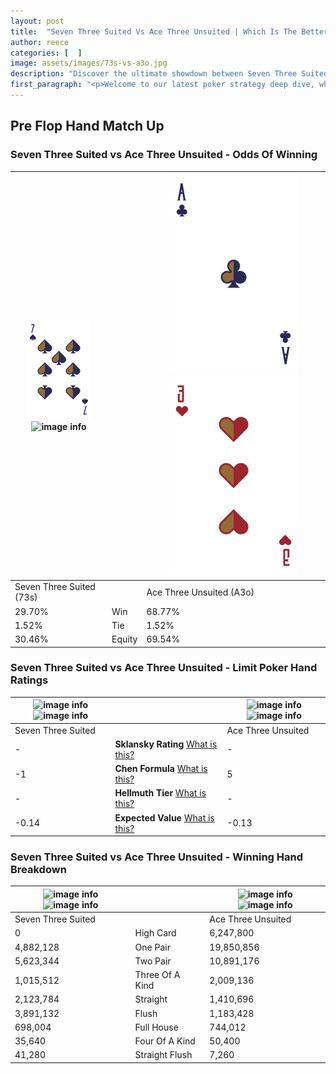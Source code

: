 ```yaml
---
layout: post
title:  "Seven Three Suited Vs Ace Three Unsuited | Which Is The Better Hand In Poker? A Complete Guide"
author: reece
categories: [  ]
image: assets/images/73s-vs-a3o.jpg
description: "Discover the ultimate showdown between Seven Three Suited and Ace Three Unsuited in poker! Uncover the odds, strategies, and scenarios where one hand triumphs over the other. Get ready to up your poker game with this thrilling analysis."
first_paragraph: "<p>Welcome to our latest poker strategy deep dive, where we're pitting two distinct hands against each other in a high-stakes showdown: Seven Three Suited vs Ace Three Unsuited.</p><p>In the dynamic world of poker, every decision counts, and knowing which hand holds the upper hand is key to your success at the table.</p><p>In this article, we'll dissect these two hands, explore the scenarios where one dominates the other, and equip you with the knowledge to make strategic choices that can tip the odds in your favor.</p><p>Get ready to unravel the intriguing dynamics of these poker hands and elevate your game to new heights.</p>"
---
```




[comment]: # (sp0)

## Pre Flop Hand Match Up

<div class="table hand-ratings" markdown="1"> 



### Seven Three Suited vs Ace Three Unsuited - Odds Of Winning


    
| ![image info](assets/images/hand1/7.png) ![image info](assets/images/hand1/3s.png) |  | ![image info](assets/images/hand2/A.png) ![image info](assets/images/hand2/3o.png) |
| -------- | -------- | -------- |
| Seven Three Suited (73s) |  | Ace Three Unsuited (A3o) |
| 29.70% | Win | 68.77% |
| 1.52% | Tie | 1.52% |
| 30.46% | Equity | 69.54% |




[comment]: # (sp1)



### Seven Three Suited vs Ace Three Unsuited - Limit Poker Hand Ratings


    
| ![image info](https://www.riverpairs.com/assets/images/hand1/7.png) ![image info](https://www.riverpairs.com/assets/images/hand1/3s.png) |  | ![image info](https://www.riverpairs.com/assets/images/hand2/A.png) ![image info](https://www.riverpairs.com/assets/images/hand2/3o.png) |
| -------- | -------- | -------- |
| Seven Three Suited |  | Ace Three Unsuited |
| - | **Sklansky Rating** [What is this?](/sklansky-rating-explained) | - |
| -1 | **Chen Formula** [What is this?](/chen-formula-explained) | 5 |
| - | **Hellmuth Tier** [What is this?](/Hellmuth-tier-explained) | - |
| -0.14 | **Expected Value** [What is this?](/expected-value-explained) | -0.13 |




[comment]: # (sp2)



### Seven Three Suited vs Ace Three Unsuited - Winning Hand Breakdown


    
| ![image info](https://www.riverpairs.com/assets/images/hand1/7.png) ![image info](https://www.riverpairs.com/assets/images/hand1/3s.png) |  | ![image info](https://www.riverpairs.com/assets/images/hand2/A.png) ![image info](https://www.riverpairs.com/assets/images/hand2/3o.png) |
| -------- | -------- | -------- |
| Seven Three Suited |  | Ace Three Unsuited |
| 0 | High Card | 6,247,800 |
| 4,882,128 | One Pair | 19,850,856 |
| 5,623,344 | Two Pair | 10,891,176 |
| 1,015,512 | Three Of A Kind | 2,009,136 |
| 2,123,784 | Straight | 1,410,696 |
| 3,891,132 | Flush | 1,183,428 |
| 698,004 | Full House | 744,012 |
| 35,640 | Four Of A Kind | 50,400 |
| 41,280 | Straight Flush | 7,260 |




[comment]: # (sp3)



</div>

[comment]: # (sp4)



[comment]: # (sp5)

